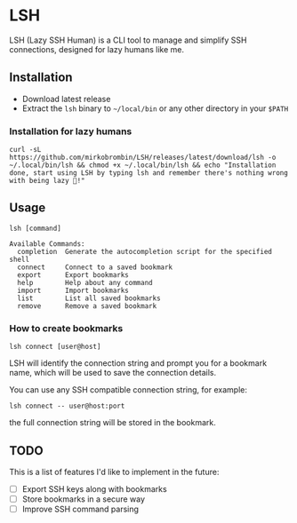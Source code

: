 # LSH
LSH (Lazy SSH Human) is a CLI tool to manage and simplify SSH connections, 
designed for lazy humans like me.

## Installation
- Download latest release
- Extract the `lsh` binary to `~/local/bin` or any other directory in your `$PATH`

### Installation for lazy humans
```
curl -sL https://github.com/mirkobrombin/LSH/releases/latest/download/lsh -o ~/.local/bin/lsh && chmod +x ~/.local/bin/lsh && echo "Installation done, start using LSH by typing lsh and remember there's nothing wrong with being lazy 🥱!"
```

## Usage
```
lsh [command]

Available Commands:
  completion  Generate the autocompletion script for the specified shell
  connect     Connect to a saved bookmark
  export      Export bookmarks
  help        Help about any command
  import      Import bookmarks
  list        List all saved bookmarks
  remove      Remove a saved bookmark
```

### How to create bookmarks
```
lsh connect [user@host]
```

LSH will identify the connection string and prompt you for a bookmark name, 
which will be used to save the connection details.

You can use any SSH compatible connection string, for example:

```
lsh connect -- user@host:port
```

the full connection string will be stored in the bookmark.

## TODO
This is a list of features I'd like to implement in the future:
- [ ] Export SSH keys along with bookmarks
- [ ] Store bookmarks in a secure way
- [ ] Improve SSH command parsing